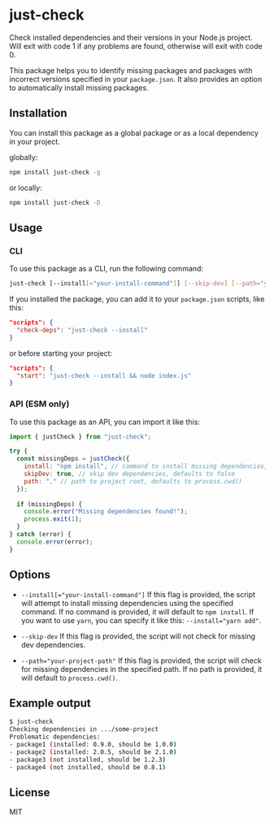 # just-check

Check installed dependencies and their versions in your Node.js project. Will exit with code 1 if any problems are found, otherwise will exit with code 0.

This package helps you to identify missing packages and packages with incorrect versions specified in your `package.json`. It also provides an option to automatically install missing packages.

## Installation

You can install this package as a global package or as a local dependency in your project.

globally:
```bash
npm install just-check -g
```

or locally:

```bash
npm install just-check -D
```

## Usage

### CLI

To use this package as a CLI, run the following command:

```bash
just-check [--install[="your-install-command"]] [--skip-dev] [--path="your-project-path"]
```

If you installed the package, you can add it to your `package.json` scripts, like this:

```json
"scripts": {
  "check-deps": "just-check --install"
}
```

or before starting your project:

```json
"scripts": {
  "start": "just-check --install && node index.js"
}
```

### API (ESM only)

To use this package as an API, you can import it like this:

```js
import { justCheck } from "just-check";

try {
  const missingDeps = justCheck({
    install: "npm install", // command to install missing dependencies, defaults to not installing
    skipDev: true, // skip dev dependencies, defaults to false
    path: "." // path to project root, defaults to process.cwd()
  });
  
  if (missingDeps) {
    console.error("Missing dependencies found!");
    process.exit(1);
  }
} catch (error) {
  console.error(error);
}
```

## Options

- `--install[="your-install-command"]` If this flag is provided, the script will attempt to install missing dependencies using the specified command. If no command is provided, it will default to `npm install`. If you want to use `yarn`, you can specify it like this: `--install="yarn add"`.

- `--skip-dev` If this flag is provided, the script will not check for missing dev dependencies.

- `--path="your-project-path"` If this flag is provided, the script will check for missing dependencies in the specified path. If no path is provided, it will default to `process.cwd()`.

## Example output

```bash
$ just-check
Checking dependencies in .../some-project
Problematic dependencies:
- package1 (installed: 0.9.0, should be 1.0.0)
- package2 (installed: 2.0.5, should be 2.1.0)
- package3 (not installed, should be 1.2.3)
- package4 (not installed, should be 0.8.1)
```

## License

MIT

